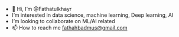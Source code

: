 - 👋 Hi, I’m @Fathatulkhayr
-  I’m interested in data science, machine learning, Deep learning, AI
-  I’m looking to collaborate on ML/AI related
- 📫 How to reach me  fathahbadmus@gmail.com

<!---
Fathatulkhayr/Fathatulkhayr is a ✨ special ✨ repository because its `README.md` (this file) appears on your GitHub profile.
You can click the Preview link to take a look at your changes.
--->
